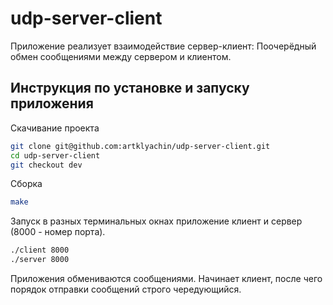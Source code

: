 # udp-server-client

Приложение реализует взаимодействие сервер-клиент: Поочерёдный обмен сообщениями между сервером и клиентом. 

## Инструкция по установке и запуску приложения 

Скачивание проекта

```bash
git clone git@github.com:artklyachin/udp-server-client.git
cd udp-server-client
git checkout dev
```

Сборка
```bash
make
```
Запуск в разных терминальных окнах приложение клиент и сервер (8000 - номер порта).
``` bash
./client 8000
./server 8000
```
Приложения обмениваются сообщениями. Начинает клиент, после чего порядок отправки сообщений строго чередующийся.

